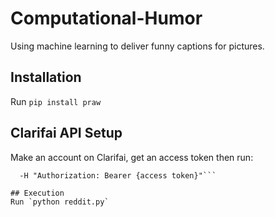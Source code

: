 # Computational-Humor
Using machine learning to deliver funny captions for pictures.

## Installation
Run `pip install praw`

## Clarifai API Setup
Make an account on Clarifai, get an access token then run:

```curl "https://api.clarifai.com/v1/tag/?model=general-v1.3&url={img url}" \
  -H "Authorization: Bearer {access token}"```

## Execution
Run `python reddit.py`
